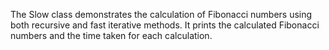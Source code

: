 The Slow class demonstrates the calculation of Fibonacci numbers using both recursive
and fast iterative methods. It prints the calculated Fibonacci numbers and the time
taken for each calculation.
